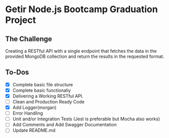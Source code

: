 # Getir Node.js Bootcamp Graduation Project
## The Challenge
Creating a RESTful API with a single endpoint that fetches the data in the provided MongoDB collection and return the results in the requested format.

## To-Dos
- [x] Complete basic file structure
- [x] Complete basic functionaliy
- [x] Delivering a Working RESTful API.
- [ ] Clean and Production Ready Code
- [x] Add Logger(morgan)
- [ ] Error Handling
- [ ] Unit and/or Integration Tests (Jest is preferable but Mocha also works)
- [ ] Add Comments and Add Swagger Documentation
- [ ] Update README.md
